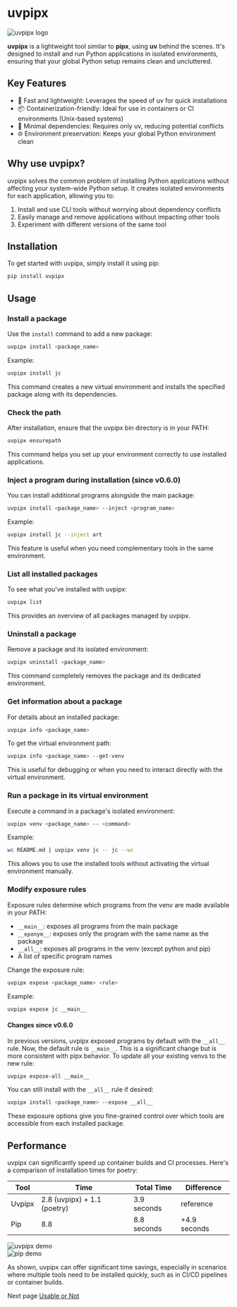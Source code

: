 # uvpipx

![uvpipx logo](https://gitlab.com/pytgaen-group/uvpipx/-/raw/main/uvpipx_logo.jpg)

**uvpipx** is a lightweight tool similar to **pipx**, using **uv** behind the scenes. It's designed to install and run Python applications in isolated environments, ensuring that your global Python setup remains clean and uncluttered.

## Key Features

- 🚀 Fast and lightweight: Leverages the speed of uv for quick installations
- 📦 Containerization-friendly: Ideal for use in containers or CI environments (Unix-based systems)
- 🔗 Minimal dependencies: Requires only uv, reducing potential conflicts
- 🌐 Environment preservation: Keeps your global Python environment clean

## Why use uvpipx?

uvpipx solves the common problem of installing Python applications without affecting your system-wide Python setup. It creates isolated environments for each application, allowing you to:

1. Install and use CLI tools without worrying about dependency conflicts
2. Easily manage and remove applications without impacting other tools
3. Experiment with different versions of the same tool

## Installation

To get started with uvpipx, simply install it using pip:

```bash
pip install uvpipx
```

## Usage

### Install a package

Use the `install` command to add a new package:

```bash
uvpipx install <package_name>
```

Example:

```bash
uvpipx install jc
```

This command creates a new virtual environment and installs the specified package along with its dependencies.

### Check the path

After installation, ensure that the uvpipx bin directory is in your PATH:

```bash
uvpipx ensurepath
```

This command helps you set up your environment correctly to use installed applications.

### Inject a program during installation (since v0.6.0)

You can install additional programs alongside the main package:

```bash
uvpipx install <package_name> --inject <program_name>
```

Example:

```bash
uvpipx install jc --inject art
```

This feature is useful when you need complementary tools in the same environment.

### List all installed packages

To see what you've installed with uvpipx:

```bash
uvpipx list
```

This provides an overview of all packages managed by uvpipx.

### Uninstall a package

Remove a package and its isolated environment:

```bash
uvpipx uninstall <package_name>
```

This command completely removes the package and its dedicated environment.

### Get information about a package

For details about an installed package:

```bash
uvpipx info <package_name>
```

To get the virtual environment path:

```bash
uvpipx info <package_name> --get-venv
```

This is useful for debugging or when you need to interact directly with the virtual environment.

### Run a package in its virtual environment

Execute a command in a package's isolated environment:

```bash
uvpipx venv <package_name> -- <command>
```

Example:

```bash
wc README.md | uvpipx venv jc -- jc --wc 
```

This allows you to use the installed tools without activating the virtual environment manually.

### Modify exposure rules

Exposure rules determine which programs from the venv are made available in your PATH:

- `__main__`: exposes all programs from the main package
- `__eponym__`: exposes only the program with the same name as the package
- `__all__`: exposes all programs in the venv (except python and pip)
- A list of specific program names

Change the exposure rule:

```bash
uvpipx expose <package_name> <rule>
```

Example:

```bash
uvpipx expose jc __main__
```

#### Changes since v0.6.0

In previous versions, uvpipx exposed programs by default with the `__all__` rule. Now, the default rule is `__main__`. This is a significant change but is more consistent with pipx behavior. To update all your existing venvs to the new rule:

```bash
uvpipx expose-all __main__
```

You can still install with the `__all__` rule if desired:

```bash
uvpipx install <package_name> --expose __all__
```

These exposure options give you fine-grained control over which tools are accessible from each installed package.

## Performance

uvpipx can significantly speed up container builds and CI processes. Here's a comparison of installation times for poetry:

| Tool   | Time                    | Total Time  | Difference     |
|--------|-------------------------|-------------|----------------|
| Uvpipx | 2.8 (uvpipx) + 1.1 (poetry) | 3.9 seconds | reference      |
| Pip    | 8.8                     | 8.8 seconds | +4.9 seconds   |

![uvpipx demo](https://gitlab.com/pytgaen-group/uvpipx/-/raw/main/docs/assets/perf_uvpipx_poetry.png)  
![pip demo](https://gitlab.com/pytgaen-group/uvpipx/-/raw/main/docs/assets/perf_pip_poetry.png)

As shown, uvpipx can offer significant time savings, especially in scenarios where multiple tools need to be installed quickly, such as in CI/CD pipelines or container builds.

Next page [Usable or Not](usable.md)